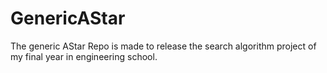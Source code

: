 # GenericAStar

The generic AStar Repo is made to release the search algorithm project of my final year in engineering school.
